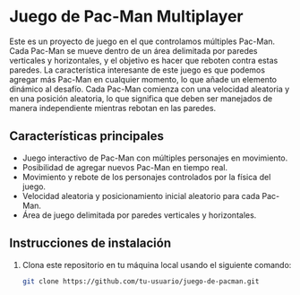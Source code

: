 # Juego de Pac-Man Multiplayer


Este es un proyecto de juego en el que controlamos múltiples Pac-Man. Cada Pac-Man se mueve dentro de un área delimitada por paredes verticales y horizontales, y el objetivo es hacer que reboten contra estas paredes. La característica interesante de este juego es que podemos agregar más Pac-Man en cualquier momento, lo que añade un elemento dinámico al desafío. Cada Pac-Man comienza con una velocidad aleatoria y en una posición aleatoria, lo que significa que deben ser manejados de manera independiente mientras rebotan en las paredes.

## Características principales

- Juego interactivo de Pac-Man con múltiples personajes en movimiento.
- Posibilidad de agregar nuevos Pac-Man en tiempo real.
- Movimiento y rebote de los personajes controlados por la física del juego.
- Velocidad aleatoria y posicionamiento inicial aleatorio para cada Pac-Man.
- Área de juego delimitada por paredes verticales y horizontales.


## Instrucciones de instalación

1. Clona este repositorio en tu máquina local usando el siguiente comando:

   ```bash
   git clone https://github.com/tu-usuario/juego-de-pacman.git
